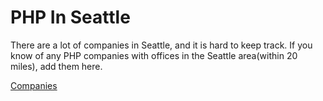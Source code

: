 
# PHP In Seattle

There are a lot of companies in Seattle, and it is hard to keep track. If you 
know of any PHP companies with offices in the Seattle area(within 20 miles), add them here.


[Companies](companies.md) 



